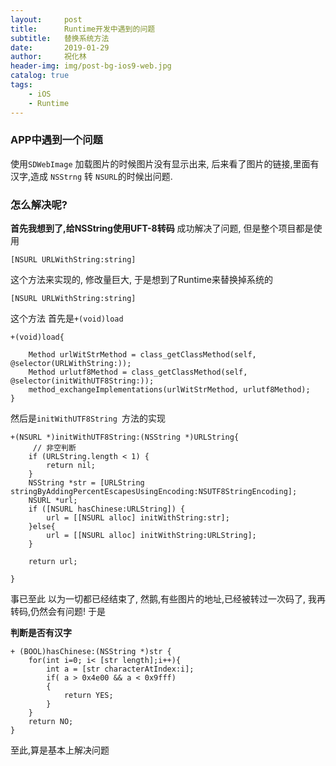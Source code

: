 ```yaml
---
layout:     post
title:      Runtime开发中遇到的问题
subtitle:   替换系统方法
date:       2019-01-29
author:     祝化林
header-img: img/post-bg-ios9-web.jpg
catalog: true
tags:
    - iOS
    - Runtime
---
```



### APP中遇到一个问题  

使用`SDWebImage` 加载图片的时候图片没有显示出来, 后来看了图片的链接,里面有汉字,造成 `NSStrng` 转 `NSURL`的时候出问题.  

### 怎么解决呢?

**首先我想到了,给NSString使用UFT-8转码**
成功解决了问题, 但是整个项目都是使用
```
[NSURL URLWithString:string]
```
这个方法来实现的, 修改量巨大,
于是想到了Runtime来替换掉系统的

```
[NSURL URLWithString:string]
```
这个方法
首先是`+(void)load`

```
+(void)load{
    
    Method urlWitStrMethod = class_getClassMethod(self, @selector(URLWithString:));
    Method urlutf8Method = class_getClassMethod(self, @selector(initWithUTF8String:));
    method_exchangeImplementations(urlWitStrMethod, urlutf8Method);
}
```

然后是`initWithUTF8String `方法的实现

```
+(NSURL *)initWithUTF8String:(NSString *)URLString{
     // 非空判断
    if (URLString.length < 1) {
        return nil;
    }
    NSString *str = [URLString stringByAddingPercentEscapesUsingEncoding:NSUTF8StringEncoding];
    NSURL *url;
    if ([NSURL hasChinese:URLString]) {
        url = [[NSURL alloc] initWithString:str];
    }else{
        url = [[NSURL alloc] initWithString:URLString];
    }
    
    return url;
    
}
```
事已至此 以为一切都已经结束了,
然鹅,有些图片的地址,已经被转过一次码了, 我再转码,仍然会有问题!
于是

**判断是否有汉字**

```
+ (BOOL)hasChinese:(NSString *)str {
    for(int i=0; i< [str length];i++){
        int a = [str characterAtIndex:i];
        if( a > 0x4e00 && a < 0x9fff)
        {
            return YES;
        }
    }
    return NO;
}
```

至此,算是基本上解决问题
